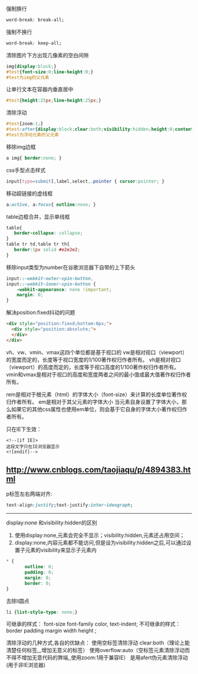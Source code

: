 强制换行 
```css
word-break: break-all;
```
强制不换行 
```css
word-break: keep-all;
```

清除图片下方出现几像素的空白间隙
```css
img{display:block;}
#test{font-size:0;line-height:0;}
#test为img的父元素
```

让单行文本在容器内垂直居中
```css
#test{height:25px;line-height:25px;}
```
清除浮动
```css
#test{zoom:1;}
#test:after{display:block;clear:both;visibility:hidden;height:0;content:'';}
#test为浮动元素的父元素
```
移除img边框
```css
a img{ border:none; }
```
css手型点击样式
```css
input[type=submit],label,select,.pointer { cursor:pointer; }
```
移动超链接的虚线框
```css
a:active, a:focus{ outline:none; }
```
table边框合并，显示单线框
```css
table{
   border-collapse: collapse;
}
table tr td,table tr th{
   border:1px solid #e2e2e2;
}
```
移除input类型为number在谷歌浏览器下自带的上下箭头
```css
input::-webkit-outer-spin-button,
input::-webkit-inner-spin-button {
    -webkit-appearance: none !important;
    margin: 0;
}
```
解决position:fixed抖动的问题
```html
<div style="position:fiexd;bottom:0px;">
  <div style="position:absolute;">
  </div>
</div>
```
vh、vw、vmin、vmax这四个单位都是基于视口的
vw是相对视口（viewport）的宽度而定的，长度等于视口宽度的1/100著作权归作者所有。
vh是相对视口（viewport）的高度而定的，长度等于视口高度的1/100著作权归作者所有。
vmin和vmax是相对于视口的高度和宽度两者之间的最小值或最大值著作权归作者所有。

rem是相对于根元素（html）的字体大小（font-size）来计算的长度单位著作权归作者所有。
em是相对于其父元素的字体大小 当元素自身设置了字体大小，那么如果它的其他css属性也使用em单位，则会基于它自身的字体大小著作权归作者所有。


只在IE下生效：
```
<!--[if IE]>
这段文字只在IE浏览器显示
<![endif]-->
```
http://www.cnblogs.com/taojiaqu/p/4894383.html
--------------------------------------------------------------------------------------

p标签左右两端对齐:
```css
text-align:justify;text-justify:inter-ideograph;
```
--------------------------------------------------------------------------------------
display:none 和visibility:hidden的区别
1. 使用display:none,元素会完全不显示；visibility:hidden,元素还占用空间；
2. display:none,内容元素都不能访问,但是设为visibility:hidden之后,可以通过设置子元素的visibility来显示子元素内
```css
* {
       outline: 0;
       padding: 0;
       margin: 0;
       border: 0;
}
```

去除li圆点
```css
li {list-style-type: none;}
```

可继承的样式： font-size font-family color, text-indent;
不可继承的样式：border padding margin width height ;

清除浮动的几种方式,各自的优缺点：
使用空标签清除浮动 clear:both（理论上能清楚任何标签,,,增加无意义的标签）
使用overflow:auto（空标签元素清除浮动而不得不增加无意代码的弊端,,使用zoom:1用于兼容IE）
是用afert伪元素清除浮动(用于非IE浏览器)
